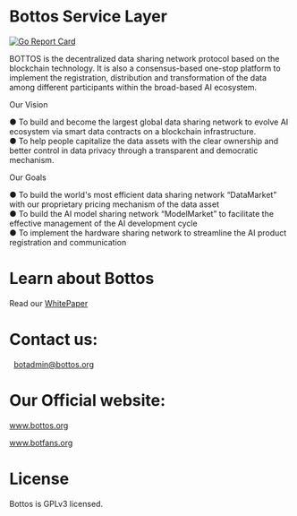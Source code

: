 # Bottos Service Layer

[![Go Report Card](https://goreportcard.com/badge/github.com/bottos-project/magiccube)](https://goreportcard.com/report/github.com/bottos-project/magiccube)

BOTTOS is the decentralized data sharing network protocol based on the blockchain technology. It is also a consensus-based one-stop platform to implement the registration, distribution and transformation of the data among different participants within the broad-based AI ecosystem.

 Our Vision
 
● To build and become the largest global data sharing network to evolve AI ecosystem via smart data contracts on a blockchain infrastructure.  
● To help people capitalize the data assets with the clear ownership and better control in data privacy through a transparent and democratic mechanism.

Our Goals

● To build the world's most efficient data sharing network “DataMarket” with our proprietary pricing mechanism of the data asset  
● To build the AI model sharing network “ModelMarket” to facilitate the effective management of the AI development cycle  
● To implement the hardware sharing network to streamline the AI product registration and communication

# Learn about Bottos
  Read our [WhitePaper](https://www.bottos.org/pdf/Bottos%20whitepaper%20English%20final.pdf) 

# Contact us:
   botadmin@bottos.org
   
# Our Official website:
   www.bottos.org
   
   www.botfans.org
# License
Bottos is GPLv3 licensed.

